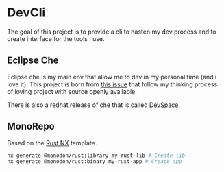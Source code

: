 # DevCli

The goal of this project is to provide a cli to hasten my dev process and to create interface for the tools I use.

## Eclipse Che

Eclipse che is my main env that allow me to dev in my personal time (and i love it). This project is born from [this issue](https://github.com/eclipse/che/issues/22812) that follow my thinking process of loving project with source openly available.

There is also a redhat release of che that is called [DevSpace](https://developers.redhat.com/products/openshift-dev-spaces/overview).

## MonoRepo

Based on the [Rust NX](https://github.com/cammisuli/monodon/tree/main/packages/rust) template.

```bash
nx generate @monodon/rust:library my-rust-lib # Create lib
nx generate @monodon/rust:binary my-rust-app # Create app
```

